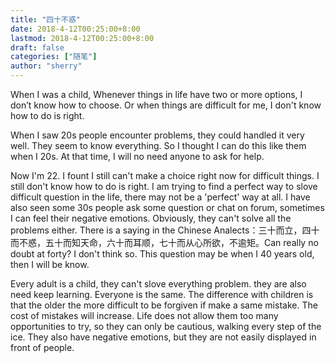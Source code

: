 ```yaml
---
title: "四十不惑"
date: 2018-4-12T00:25:00+8:00
lastmod: 2018-4-12T00:25:00+8:00
draft: false
categories: ["随笔"]
author: "sherry"
---
```

When I was a child, Whenever things in life have two or more options, I don’t know how to choose. Or when things are difficult for me, I don't know how to do is right.

When I saw 20s people encounter problems, they could handled it very well. They seem to know everything. So I thought I can do this like them when I 20s. At that time, I will no need anyone to ask for help.

<!--more-->

Now I'm 22. I fount I still can't make a choice right now for difficult things. I still don't know how to do is right. I am trying to find a perfect way to slove difficult question in the life, there may not be a 'perfect' way at all. I have also seen some 30s people ask some question or chat on forum, sometimes I can feel their negative emotions. Obviously, they can't solve all the problems either. There is a saying in the Chinese Analects：三十而立，四十而不惑，五十而知天命，六十而耳顺，七十而从心所欲，不逾矩。Can really no doubt at forty? I don't think so. This question may be when I 40 years old, then I will be know.

Every adult is a child, they can't slove everything problem. they are also need keep learning. Everyone is the same. The difference with children is that the older the more difficult to be forgiven if make a same mistake. The cost of mistakes will increase. Life does not allow them too many opportunities to try, so they can only be cautious, walking every step of the ice. They also have negative emotions, but they are not easily displayed in front of people.